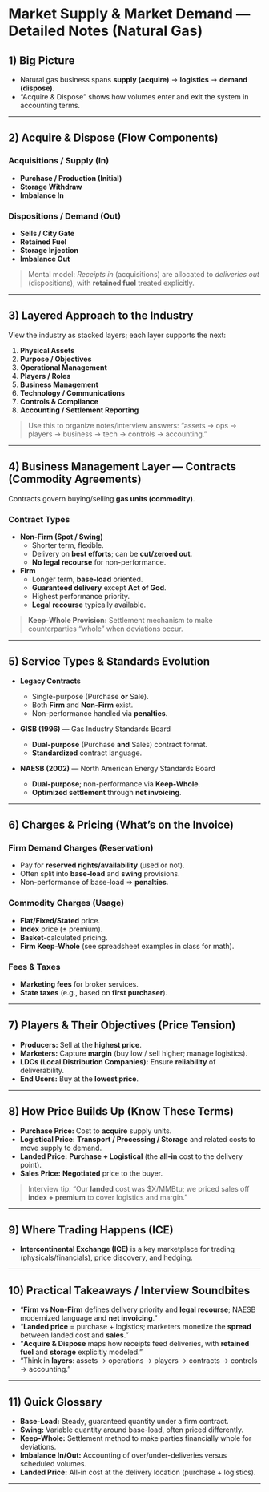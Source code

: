 # Market Supply & Market Demand — Detailed Notes (Natural Gas)

## 1) Big Picture
- Natural gas business spans **supply (acquire)** → **logistics** → **demand (dispose)**.
- “Acquire & Dispose” shows how volumes enter and exit the system in accounting terms.

---

## 2) Acquire & Dispose (Flow Components)
### Acquisitions / Supply (In)
- **Purchase / Production (Initial)**
- **Storage Withdraw**
- **Imbalance In**

### Dispositions / Demand (Out)
- **Sells / City Gate**
- **Retained Fuel**
- **Storage Injection**
- **Imbalance Out**

> Mental model: *Receipts in* (acquisitions) are allocated to *deliveries out* (dispositions), with **retained fuel** treated explicitly.

---

## 3) Layered Approach to the Industry
View the industry as stacked layers; each layer supports the next:
1. **Physical Assets**
2. **Purpose / Objectives**
3. **Operational Management**
4. **Players / Roles**
5. **Business Management**
6. **Technology / Communications**
7. **Controls & Compliance**
8. **Accounting / Settlement Reporting**

> Use this to organize notes/interview answers: “assets → ops → players → business → tech → controls → accounting.”

---

## 4) Business Management Layer — Contracts (Commodity Agreements)
Contracts govern buying/selling **gas units (commodity)**.

### Contract Types
- **Non-Firm (Spot / Swing)**
  - Shorter term, flexible.
  - Delivery on **best efforts**; can be **cut/zeroed out**.
  - **No legal recourse** for non-performance.
- **Firm**
  - Longer term, **base-load** oriented.
  - **Guaranteed delivery** except **Act of God**.
  - Highest performance priority.
  - **Legal recourse** typically available.

> **Keep-Whole Provision:** Settlement mechanism to make counterparties “whole” when deviations occur.

---

## 5) Service Types & Standards Evolution
- **Legacy Contracts**
  - Single-purpose (Purchase **or** Sale).
  - Both **Firm** and **Non-Firm** exist.
  - Non-performance handled via **penalties**.

- **GISB (1996)** — Gas Industry Standards Board
  - **Dual-purpose** (Purchase **and** Sales) contract format.
  - **Standardized** contract language.

- **NAESB (2002)** — North American Energy Standards Board
  - **Dual-purpose**; non-performance via **Keep-Whole**.
  - **Optimized settlement** through **net invoicing**.

---

## 6) Charges & Pricing (What’s on the Invoice)
### Firm Demand Charges (Reservation)
- Pay for **reserved rights/availability** (used or not).
- Often split into **base-load** and **swing** provisions.
- Non-performance of base-load ⇒ **penalties**.

### Commodity Charges (Usage)
- **Flat/Fixed/Stated** price.
- **Index** price (± premium).
- **Basket**-calculated pricing.
- **Firm Keep-Whole** (see spreadsheet examples in class for math).

### Fees & Taxes
- **Marketing fees** for broker services.
- **State taxes** (e.g., based on **first purchaser**).

---

## 7) Players & Their Objectives (Price Tension)
- **Producers:** Sell at the **highest price**.
- **Marketers:** Capture **margin** (buy low / sell higher; manage logistics).
- **LDCs (Local Distribution Companies):** Ensure **reliability** of deliverability.
- **End Users:** Buy at the **lowest price**.

---

## 8) How Price Builds Up (Know These Terms)
- **Purchase Price:** Cost to **acquire** supply units.
- **Logistical Price:** **Transport / Processing / Storage** and related costs to move supply to demand.
- **Landed Price:** **Purchase + Logistical** (the **all-in** cost to the delivery point).
- **Sales Price:** **Negotiated** price to the buyer.

> Interview tip: “Our **landed** cost was $X/MMBtu; we priced sales off **index + premium** to cover logistics and margin.”

---

## 9) Where Trading Happens (ICE)
- **Intercontinental Exchange (ICE)** is a key marketplace for trading (physicals/financials), price discovery, and hedging.

---

## 10) Practical Takeaways / Interview Soundbites
- “**Firm vs Non-Firm** defines delivery priority and **legal recourse**; NAESB modernized language and **net invoicing**.”
- “**Landed price** = purchase + logistics; marketers monetize the **spread** between landed cost and **sales**.”
- “**Acquire & Dispose** maps how receipts feed deliveries, with **retained fuel** and **storage** explicitly modeled.”
- “Think in **layers**: assets → operations → players → contracts → controls → accounting.”

---

## 11) Quick Glossary
- **Base-Load:** Steady, guaranteed quantity under a firm contract.
- **Swing:** Variable quantity around base-load, often priced differently.
- **Keep-Whole:** Settlement method to make parties financially whole for deviations.
- **Imbalance In/Out:** Accounting of over/under-deliveries versus scheduled volumes.
- **Landed Price:** All-in cost at the delivery location (purchase + logistics).

---
